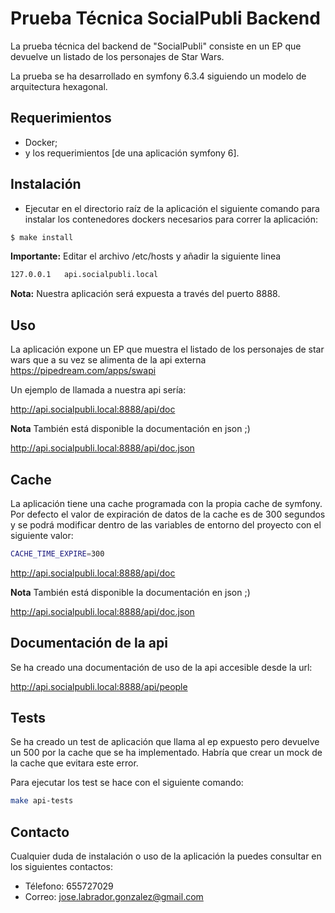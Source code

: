 Prueba Técnica SocialPubli Backend
========================

La prueba técnica del backend de "SocialPubli" consiste en un EP que devuelve un listado de
los personajes de Star Wars.

La prueba se ha desarrollado en symfony 6.3.4 siguiendo un modelo de arquitectura
hexagonal.

Requerimientos
------------

* Docker;
* y los requerimientos [de una aplicación symfony 6].

Instalación
------------

* Ejecutar en el directorio raíz de la aplicación el siguiente comando para
instalar los contenedores dockers necesarios para correr la aplicación:

```bash
$ make install
```

**Importante:** Editar el archivo /etc/hosts y añadir la siguiente linea

```bash
127.0.0.1	api.socialpubli.local
```

**Nota:** Nuestra aplicación será expuesta a través del puerto 8888.

Uso
-----

La aplicación expone un EP que muestra el listado de los personajes de star wars
que a su vez se alimenta de la api externa https://pipedream.com/apps/swapi

Un ejemplo de llamada a nuestra api sería:

http://api.socialpubli.local:8888/api/doc

**Nota** También está disponible la documentación en json ;)

http://api.socialpubli.local:8888/api/doc.json

Cache
-----

La aplicación tiene una cache programada con la propia cache de symfony. Por defecto
el valor de expiración de datos de la cache es de 300 segundos y se podrá modificar
dentro de las variables de entorno del proyecto con el siguiente valor:

```bash
CACHE_TIME_EXPIRE=300
```

http://api.socialpubli.local:8888/api/doc

**Nota** También está disponible la documentación en json ;)

http://api.socialpubli.local:8888/api/doc.json

Documentación de la api
-----

Se ha creado una documentación de uso de la api accesible desde la url:

http://api.socialpubli.local:8888/api/people

Tests
-----

Se ha creado un test de aplicación que llama al ep expuesto pero devuelve
un 500 por la cache que se ha implementado. Habría que crear un mock de la
cache que evitara este error.

Para ejecutar los test se hace con el siguiente comando:

```bash
make api-tests
```

Contacto
-----

Cualquier duda de instalación o uso de la aplicación la puedes consultar en
los siguientes contactos:

* Télefono: 655727029
* Correo: jose.labrador.gonzalez@gmail.com
